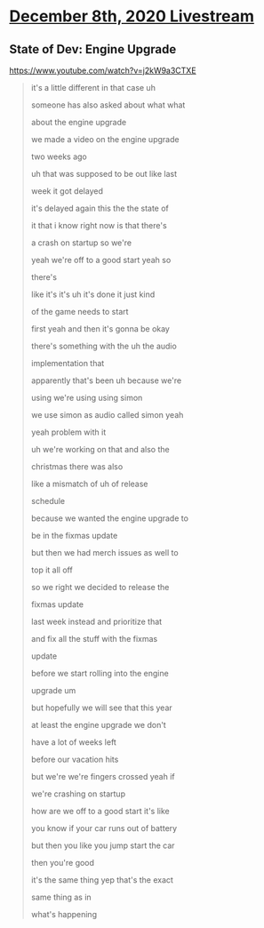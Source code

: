 # [December 8th, 2020 Livestream](../2020-12-08.md)
## State of Dev: Engine Upgrade
https://www.youtube.com/watch?v=j2kW9a3CTXE
> it's a little different in that case uh
> 
> someone has also asked about what what
> 
> about the engine upgrade
> 
> we made a video on the engine upgrade
> 
> two weeks ago
> 
> uh that was supposed to be out like last
> 
> week it got delayed
> 
> it's delayed again this the the state of
> 
> it that i know right now is that there's
> 
> a crash on startup so we're
> 
> yeah we're off to a good start yeah so
> 
> there's
> 
> like it's it's uh it's done it just kind
> 
> of the game needs to start
> 
> first yeah and then it's gonna be okay
> 
> there's something with the uh the audio
> 
> implementation that
> 
> apparently that's been uh because we're
> 
> using we're using using simon
> 
> we use simon as audio called simon yeah
> 
> yeah problem with it
> 
> uh we're working on that and also the
> 
> christmas there was also
> 
> like a mismatch of uh of release
> 
> schedule
> 
> because we wanted the engine upgrade to
> 
> be in the fixmas update
> 
> but then we had merch issues as well to
> 
> top it all off
> 
> so we right we decided to release the
> 
> fixmas update
> 
> last week instead and prioritize that
> 
> and fix all the stuff with the fixmas
> 
> update
> 
> before we start rolling into the engine
> 
> upgrade um
> 
> but hopefully we will see that this year
> 
> at least the engine upgrade we don't
> 
> have a lot of weeks left
> 
> before our vacation hits
> 
> but we're we're fingers crossed yeah if
> 
> we're crashing on startup
> 
> how are we off to a good start it's like
> 
> you know if your car runs out of battery
> 
> but then you like you jump start the car
> 
> then you're good
> 
> it's the same thing yep that's the exact
> 
> same thing as in
> 
> what's happening
> 
